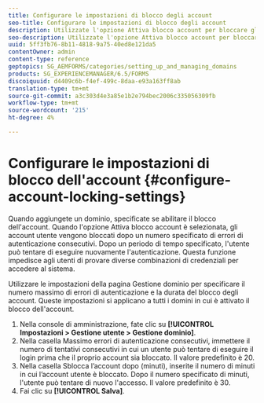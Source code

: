 ```yaml
---
title: Configurare le impostazioni di blocco degli account
seo-title: Configurare le impostazioni di blocco degli account
description: Utilizzate l'opzione Attiva blocco account per bloccare gli account utente dopo un numero specificato di errori di autenticazione consecutivi.
seo-description: Utilizzate l'opzione Attiva blocco account per bloccare gli account utente dopo un numero specificato di errori di autenticazione consecutivi.
uuid: 5ff3fb76-8b11-4818-9a75-40ed8e121da5
contentOwner: admin
content-type: reference
geptopics: SG_AEMFORMS/categories/setting_up_and_managing_domains
products: SG_EXPERIENCEMANAGER/6.5/FORMS
discoiquuid: d4409c6b-f4ef-499c-8daa-e93a163ff8ab
translation-type: tm+mt
source-git-commit: a3c303d4e3a85e1b2e794bec2006c335056309fb
workflow-type: tm+mt
source-wordcount: '215'
ht-degree: 4%

---
```



# Configurare le impostazioni di blocco dell&#39;account {#configure-account-locking-settings}

Quando aggiungete un dominio, specificate se abilitare il blocco dell&#39;account. Quando l&#39;opzione Attiva blocco account è selezionata, gli account utente vengono bloccati dopo un numero specificato di errori di autenticazione consecutivi. Dopo un periodo di tempo specificato, l&#39;utente può tentare di eseguire nuovamente l&#39;autenticazione. Questa funzione impedisce agli utenti di provare diverse combinazioni di credenziali per accedere al sistema.

Utilizzare le impostazioni della pagina Gestione dominio per specificare il numero massimo di errori di autenticazione e la durata del blocco degli account. Queste impostazioni si applicano a tutti i domini in cui è attivato il blocco dell&#39;account.

1. Nella console di amministrazione, fate clic su **[!UICONTROL Impostazioni > Gestione utente > Gestione dominio]**.
1. Nella casella Massimo errori di autenticazione consecutivi, immettere il numero di tentativi consecutivi in cui un utente può tentare di eseguire il login prima che il proprio account sia bloccato. Il valore predefinito è 20.
1. Nella casella Sblocca l’account dopo (minuti), inserite il numero di minuti in cui l’account utente è bloccato. Dopo il numero specificato di minuti, l&#39;utente può tentare di nuovo l&#39;accesso. Il valore predefinito è 30.
1. Fai clic su **[!UICONTROL Salva]**.

